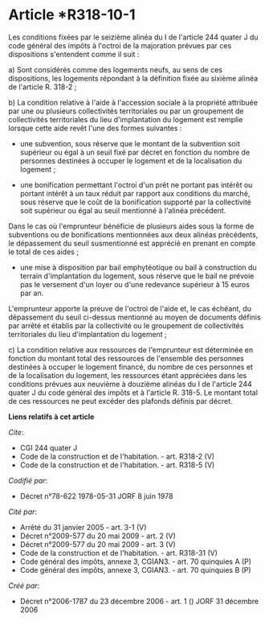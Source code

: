 # Article *R318-10-1

Les conditions fixées par le seizième alinéa du I de l'article 244 quater J du code général des impôts à l'octroi de la
majoration prévues par ces dispositions s'entendent comme il suit :

a) Sont considérés comme des logements neufs, au sens de ces dispositions, les logements répondant à la définition fixée au
sixième alinéa de l'article R. 318-2 ;

b) La condition relative à l'aide à l'accession sociale à la propriété attribuée par une ou plusieurs collectivités
territoriales ou par un groupement de collectivités territoriales du lieu d'implantation du logement est remplie lorsque
cette aide revêt l'une des formes suivantes :

- une subvention, sous réserve que le montant de la subvention soit supérieur ou égal à un seuil fixé par décret en fonction
du nombre de personnes destinées à occuper le logement et de la localisation du logement ;

- une bonification permettant l'octroi d'un prêt ne portant pas intérêt ou portant intérêt à un taux réduit par rapport aux
conditions du marché, sous réserve que le coût de la bonification supporté par la collectivité soit supérieur ou égal au
seuil mentionné à l'alinéa précédent.

Dans le cas où l'emprunteur bénéficie de plusieurs aides sous la forme de subventions ou de bonifications mentionnées aux
deux alinéas précédents, le dépassement du seuil susmentionné est apprécié en prenant en compte le total de ces aides ;

- une mise à disposition par bail emphytéotique ou bail à construction du terrain d'implantation du logement, sous réserve
que le bail ne prévoie pas le versement d'un loyer ou d'une redevance supérieur à 15 euros par an.

L'emprunteur apporte la preuve de l'octroi de l'aide et, le cas échéant, du dépassement du seuil ci-dessus mentionné au moyen
de documents définis par arrêté et établis par la collectivité ou le groupement de collectivités territoriales du lieu
d'implantation du logement ;

c) La condition relative aux ressources de l'emprunteur est déterminée en fonction du montant total des ressources de
l'ensemble des personnes destinées à occuper le logement financé, du nombre de ces personnes et de la localisation du
logement, les ressources étant appréciées dans les conditions prévues aux neuvième à douzième alinéas du I de l'article 244
quater J du code général des impôts et à l'article R. 318-5. Le montant total de ces ressources ne peut excéder des plafonds
définis par décret.

**Liens relatifs à cet article**

_Cite_:

  - CGI 244 quater J
  - Code de la construction et de l'habitation. - art. R318-2 (V)
  - Code de la construction et de l'habitation. - art. R318-5 (V)

_Codifié par_:

  - Décret n°78-622 1978-05-31 JORF 8 juin 1978

_Cité par_:

  - Arrêté du 31 janvier 2005 - art. 3-1 (V)
  - Décret n°2009-577 du 20 mai 2009 - art. 2 (V)
  - Décret n°2009-577 du 20 mai 2009 - art. 3 (V)
  - Code de la construction et de l'habitation. - art. R318-31 (V)
  - Code général des impôts, annexe 3, CGIAN3. - art. 70 quinquies A (P)
  - Code général des impôts, annexe 3, CGIAN3. - art. 70 quinquies B (P)

_Créé par_:

  - Décret n°2006-1787 du 23 décembre 2006 - art. 1 () JORF 31 décembre 2006
